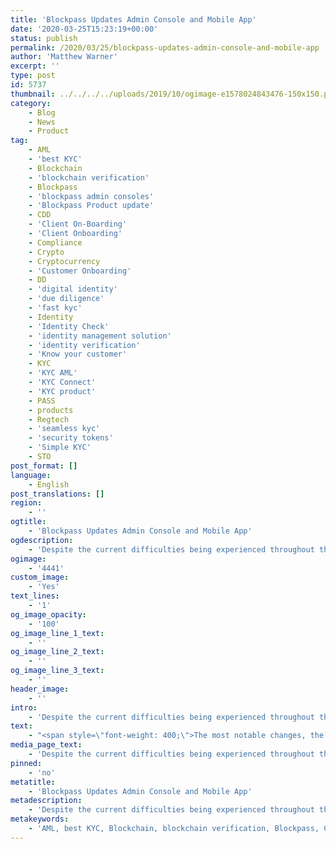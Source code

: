 ```yaml
---
title: 'Blockpass Updates Admin Console and Mobile App'
date: '2020-03-25T15:23:19+00:00'
status: publish
permalink: /2020/03/25/blockpass-updates-admin-console-and-mobile-app
author: 'Matthew Warner'
excerpt: ''
type: post
id: 5737
thumbnail: ../../../../uploads/2019/10/ogimage-e1578024843476-150x150.png
category:
    - Blog
    - News
    - Product
tag:
    - AML
    - 'best KYC'
    - Blockchain
    - 'blockchain verification'
    - Blockpass
    - 'blockpass admin consoles'
    - 'Blockpass Product update'
    - CDD
    - 'Client On-Boarding'
    - 'Client Onboarding'
    - Compliance
    - Crypto
    - Cryptocurrency
    - 'Customer Onboarding'
    - DD
    - 'digital identity'
    - 'due diligence'
    - 'fast kyc'
    - Identity
    - 'Identity Check'
    - 'identity management solution'
    - 'identity verification'
    - 'Know your customer'
    - KYC
    - 'KYC AML'
    - 'KYC Connect'
    - 'KYC product'
    - PASS
    - products
    - Regtech
    - 'seamless kyc'
    - 'security tokens'
    - 'Simple KYC'
    - STO
post_format: []
language:
    - English
post_translations: []
region:
    - ''
ogtitle:
    - 'Blockpass Updates Admin Console and Mobile App'
ogdescription:
    - 'Despite the current difficulties being experienced throughout the world and ensuring the people’s health and safety is the highest priority, the Blockpass development team are continuing to work on expanding and improving the Blockpass Mobile App and Admin Console. Last week, the latest of the Admin Console was made public and the latest Blockpass Mobile App updates were released to the Android and Apple stores to provide new features, fixes and adjustments in the app. '
ogimage:
    - '4441'
custom_image:
    - 'Yes'
text_lines:
    - '1'
og_image_opacity:
    - '100'
og_image_line_1_text:
    - ''
og_image_line_2_text:
    - ''
og_image_line_3_text:
    - ''
header_image:
    - ''
intro:
    - 'Despite the current difficulties being experienced throughout the world and ensuring the people’s health and safety is the highest priority, the Blockpass development team are continuing to work on expanding and improving the Blockpass Mobile App and Admin Console. Last week, the latest of the Admin Console was made public and the latest Blockpass Mobile App updates were released to the Android and Apple stores to provide new features, fixes and adjustments in the app. '
text:
    - "<span style=\"font-weight: 400;\">The most notable changes, the new features, are designed to improve existing capabilities or to add entirely new ones. In the latest version there are a number of these. The first is in the Admin Console with the introduction of certificates groups. This addition enables services which allow different forms of identification to handle a customer base which is submitting a variety of verified identities in the smoothest possible manner. For the Mobile App, there is also a new flow to register services allowing multiple identity documents to be used for onboarding. Linked to this, the ability to modify the type of document used for registration has been added and the same type of document selected during registration will be used for verifiers.\_</span>\r\n\r\n<span style=\"font-weight: 400;\">Two new roles have been added to this latest Admin Console release version. The \"Blockpass Accountant\" role can access the billing section and the \"Blockpass Read only\" role can see all services but cannot modify any. Alongside this, the button which was previously the “Test with QR Code\" option has been updated and is now a \"Shareable link\" option. The final feature to be added to the Admin Console is OAuth with Google Sign-in integration.\_</span>\r\n\r\n<span style=\"font-weight: 400;\">Whilst that rounds out the new features, there were a number of fixes and adjustments. In the Admin Console, the search is no longer case sensitive, the previous requirement for a driving license has been disabled and debugging now shows a full certificate schema.\_</span>\r\n\r\n<span style=\"font-weight: 400;\">On the Mobile App, a number of tweaks have been made to improve the user experience. Pop-ups have been replaced with modals to ensure users don’t miss or accidentally close important information. The \"+\" icon in the Crypto Address Management section has been replaced with a standard button, and the Service Details section has had the Issued Certificate removed to clear up the UI. Additionally, email verification codes are now able to be pasted so users save time with a more convenient option for entering the data. Finally, the attributes order during the registration process has been fixed.\_</span>\r\n\r\n<span style=\"font-weight: 400;\">These changes and additions mark the most recent updates to the Admin Console and Mobile App, but we are always eager to hear feedback from users as to how we can improve our services even further. If you have any suggestions or requests, please do not hesitate to get in contact with us via email or through our social media channels. We are building these platforms to make the process of KYC as quick and efficient as possible whilst maintaining the highest standards of safety and security but most importantly we are building them to serve your needs. Any feedback that will help us do this is welcome. </span>"
media_page_text:
    - 'Despite the current difficulties being experienced throughout the world and ensuring the people’s health and safety is the highest priority, the Blockpass development team are continuing to work on expanding and improving the Blockpass Mobile App and Admin Console. Last week, the latest of the Admin Console was made public and the latest Blockpass Mobile App updates were released to the Android and Apple stores to provide new features, fixes and adjustments in the app. '
pinned:
    - 'no'
metatitle:
    - 'Blockpass Updates Admin Console and Mobile App'
metadescription:
    - 'Despite the current difficulties being experienced throughout the world and ensuring the people’s health and safety is the highest priority, the Blockpass development team are continuing to work on expanding and improving the Blockpass Mobile App and Admin Console. Last week, the latest of the Admin Console was made public and the latest Blockpass Mobile App updates were released to the Android and Apple stores to provide new features, fixes and adjustments in the app. '
metakeywords:
    - 'AML, best KYC, Blockchain, blockchain verification, Blockpass, Client On-Boarding, Client Onboarding, Compliance, Crypto, Cryptocurrency, Customer Onboarding, digital identity, fast kyc, Identity, Identity Check, identity management solution, identity verification, Know your customer, KYC, KYC Connect, PASS, Regtech, seamless kyc, security tokens, Simple KYC, STO, Blockpass Product update, products, KYC product, KYC AML, CDD, DD, due diligence, blockpass admin consoles'
---
```

<!DOCTYPE html PUBLIC "-//W3C//DTD HTML 4.0 Transitional//EN" "http://www.w3.org/TR/REC-html40/loose.dtd">
<?xml encoding="UTF-8">
